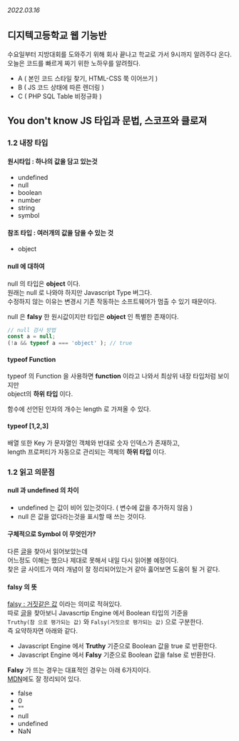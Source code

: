 ###### 2022.03.16

## 디지텍고등학교 웹 기능반

수요일부터 지방대회를 도와주기 위해 회사 끝나고 학교로 가서 9시까지 알려주다 온다.     
오늘은 코드를 빠르게 짜기 위한 노하우를 알려줬다.      
- A ( 본인 코드 스타일 찾기, HTML-CSS 쭉 이어쓰기 )
- B ( JS 코드 상태에 따른 렌더링 )
- C ( PHP SQL Table 비정규화  )



## You don't know JS 타입과 문법, 스코프와 클로져

### 1.2 내장 타입

#### 원시타입 : 하나의 값을 담고 있는것
- undefined
- null
- boolean
- number
- string
- symbol

#### 참조 타입 : 여러개의 값을 담을 수 있는 것
- object

#### null 에 대하여
null 의 타입은 **object** 이다.      
원래는 null 로 나와야 하지만 Javascript Type 버그다.       
수정하지 않는 이유는 변경시 기존 작동하는 소프트웨어가 멈출 수 있기 때문이다.         

null 은 **falsy** 한 원시값이지만 타입은 **object** 인 특별한 존재이다.
``` js
// null 검사 방법
const a = null;
(!a && typeof a === 'object' ); // true 
```

#### typeof Function
typeof 의 Function 을 사용하면 **function** 이라고 나와서 최상위 내장 타입처럼 보이지만        
object의 **하위 타입** 이다. 

함수에 선언된 인자의 개수는 length 로 가져올 수 있다.

#### typeof [1,2,3] 
배열 또한 Key 가 문자열인 객체와 반대로 숫자 인덱스가 존재하고,      
length 프로퍼티가 자동으로 관리되는 객체의 **하위 타입** 이다. 



### 1.2 읽고 의문점 

#### null 과 undefined 의 차이 
- undefined 는 값이 비어 있는것이다. ( 변수에 값을 추가하지 않음 )
- null 은 값을 없다라는것을 표시할 때 쓰는 것이다. 

####  구체적으로 Symbol 이 무엇인가?
다른 [글](https://ko.javascript.info/symbol)을 찾아서 읽어보았는데     
어느정도 이해는 했으나 제대로 못해서 내일 다시 읽어볼 예정이다.      
찾은 글 사이트가 여러 개념이 잘 정리되어있는거 같아 훓어보면 도움이 될 거 같다.

#### falsy 의 뜻
[falsy : 거짓같은 값](https://developer.mozilla.org/ko/docs/Glossary/Falsy) 이라는 의미로 적혀있다.       
따로 [글](https://joooing.tistory.com/entry/%EA%B8%B0%EC%96%B5%ED%95%B4%EC%95%BC-%ED%95%A0-6%EA%B0%80%EC%A7%80-falsy-%EA%B0%92)을 찾아보니 Javascrtip Engine 에서 Boolean 타입의 기준을          
`Truthy(참 으로 평가되는 값)` 와 `Falsy(거짓으로 평가되는 값)` 으로 구분한다.       
즉 요약하자면 아래와 같다.
- Javascript Engine 에서 **Truthy** 기준으로 Boolean 값을 true 로 반환한다.
- Javascript Engine 에서 **Falsy** 기준으로 Boolean 값을 false 로 반환한다.

**Falsy** 가 뜨는 경우는 대표적인 경우는 아래 6가지이다.     
[MDN](https://developer.mozilla.org/ko/docs/Glossary/Falsy)에도 잘 정리되어 있다.
- false
- 0
- ""
- null
- undefined
- NaN



